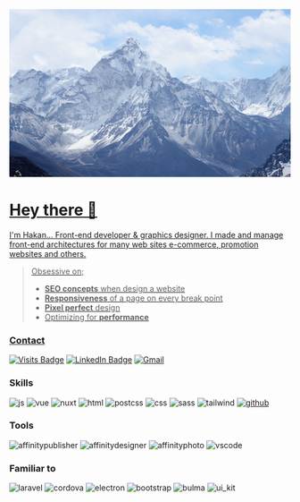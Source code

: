 <a href="https://github.com/hakan-akgul">
  <img width="100%" height="300px" style="object-fit:cover" src="./mountain.jpg">
</p>

# Hey there 👋
I'm Hakan... Front-end developer & graphics designer. I made and manage front-end architectures for many web sites e-commerce, promotion websites and others.

> Obsessive on;  
> - **SEO concepts** when design a website  
> - **Responsiveness** of a page on every break point  
> - **Pixel perfect** design  
> - Optimizing for **performance**  


### Contact
[![Visits Badge](https://badges.pufler.dev/visits/hakan-akgul/hakan-akgul?style=for-the-badge)](https://github.com/hakan-akgul)
[![LinkedIn Badge](https://img.shields.io/badge/LinkedIn-OPEN_TO_WORK-informational?style=for-the-badge&logo=linkedin&logoColor=white&color=0D76A8)](https://www.linkedin.com/in/hakan-akgül/)
[![Gmail](https://img.shields.io/badge/Gmail-D14836?style=for-the-badge&logo=gmail&logoColor=white)](mailto:mail.hakanakgul@gmail.com)


### Skills
![js](https://img.shields.io/badge/JAVASCRIPT-F7DF1E?style=for-the-badge&logo=javascript&logoColor=black)
![vue](https://img.shields.io/badge/VUE.JS-35495E?style=for-the-badge&logo=vue.js&logoColor=4FC08D)
![nuxt](https://img.shields.io/badge/NUXT.JS-35495E?style=for-the-badge&logo=nuxt.js&logoColor=4FC08D)
![html](https://img.shields.io/badge/HTML5-E34F26?style=for-the-badge&logo=html5&logoColor=white)
![postcss](https://img.shields.io/badge/POSTCSS-D6380A?style=for-the-badge&logo=postcss&logoColor=white)
![css](https://img.shields.io/badge/CSS3-1572B6?style=for-the-badge&logo=css3&logoColor=white)
![sass](https://img.shields.io/badge/SASS-CC6699?style=for-the-badge&logo=sass&logoColor=white)
![tailwind](https://img.shields.io/badge/TAILWIND_CSS-38B2AC?style=for-the-badge&logo=tailwind-css&logoColor=white)
[![github](https://img.shields.io/badge/GITHUB-383C4A?style=for-the-badge&logo=github&logoColor=white)](https://github.com/hakan-akgul)

### Tools
![affinitypublisher](https://img.shields.io/badge/affinity_publisher-D90043?style=for-the-badge&logo=affinity-publisher&logoColor=white)
![affinitydesigner](https://img.shields.io/badge/affinity_designer-006CC4?style=for-the-badge&logo=affinity-designer&logoColor=white)
![affinityphoto](https://img.shields.io/badge/affinity_photo-8B2CD9?style=for-the-badge&logo=affinity-photo&logoColor=white)
![vscode](https://img.shields.io/badge/VISUAL_STUDIO_CODE-00A6F7?style=for-the-badge&logo=visual-studio-code&logoColor=white)

### Familiar to
![laravel](https://img.shields.io/badge/LARAVEL-FF2D20?style=for-the-badge&logo=laravel&logoColor=white)
![cordova](https://img.shields.io/badge/APACHE_CORDOVA-EFEFEF?style=for-the-badge&logo=apache-cordova&logoColor=gray)
![electron](https://img.shields.io/badge/ELECTRON-2C2D3B?style=for-the-badge&logo=electron&logoColor=white)
![bootstrap](https://img.shields.io/badge/BOOTSTRAP-00CAAC?style=for-the-badge&logo=bootstrap&logoColor=white)
![bulma](https://img.shields.io/badge/BULMA_CSS-00CAAC?style=for-the-badge&logo=bulma&logoColor=white)
![ui_kit](https://img.shields.io/badge/UI_KIT-1D83E8?style=for-the-badge&logo=uikit&logoColor=white)

